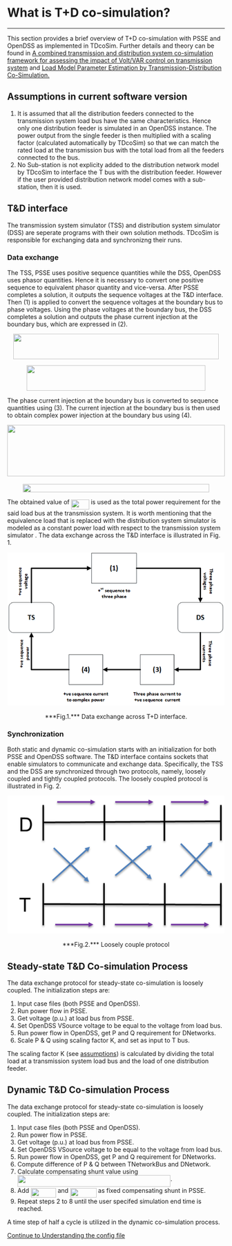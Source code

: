 
# What is T+D co-simulation?

---
This section provides a brief overview of T+D co-simulation with PSSE and OpenDSS as implemented in TDcoSim. Further details and theory can be found in [A combined transmission and distribution system co-simulation framework for assessing the impact of Volt/VAR control on transmission system](https://ieeexplore.ieee.org/document/8274633) and [Load Model Parameter Estimation by Transmission-Distribution Co-Simulation.](https://ieeexplore.ieee.org/document/8442939)

## Assumptions in current software version

1. It is assumed that all the distribution feeders connected to the transmission system load bus have the same characteristics. Hence only one distribution feeder is simulated in an OpenDSS instance. The power output from the single feeder is then multiplied with a scaling factor (calculated automatically by TDcoSim) so that we can match the rated load at the transmission bus with the total load from all the feeders connected to the bus.
2. No Sub-station is not explicity added to the distribution network model by TDcoSim to interface the T bus with the distribution feeder. However if the user provided distribution network model comes with a sub-station, then it is used.

## T&D interface
The transmission system simulator (TSS) and distribution system simulator (DSS) are seperate programs with their own solution methods. TDcoSim is responsible for exchanging data and synchronizng their runs.

### Data exchange
The TSS, PSSE uses positive sequence quantities while the DSS, OpenDSS uses phasor quantities. Hence it is necessary to convert one positive sequence to equivalent phasor quantity and vice-versa. After PSSE completes a solution, it outputs the sequence voltages at the T&D interface. Then (1) is applied to convert the sequence voltages at the boundary bus to phase voltages. Using the phase voltages at the boundary bus, the DSS completes a solution and outputs the phase current injection at the boundary bus, which are expressed in (2).


<p align="center"><img src="/docs/tex/4841db953afbf12a6a9f3ace7e110fda.svg?invert_in_darkmode&sanitize=true" align=middle width=476.76205500000003pt height=59.1786591pt/></p>

<p align="center"><img src="/docs/tex/68a58c94d6db4cdbc977f2e239c69493.svg?invert_in_darkmode&sanitize=true" align=middle width=413.28826935pt height=59.1786591pt/></p>

The phase current injection at the boundary bus is converted to sequence quantities using (3). The current injection at the boundary bus is then used to obtain complex power injection at the boundary bus using (4).

<p align="center"><img src="/docs/tex/a2da13e66d0772763e50360f1b29b29e.svg?invert_in_darkmode&sanitize=true" align=middle width=503.81307899999996pt height=118.35734295pt/></p>

<p align="center"><img src="/docs/tex/8565a66caf66d95e21b65c7ab413f8e2.svg?invert_in_darkmode&sanitize=true" align=middle width=431.7354921pt height=19.78983765pt/></p>

The obtained value of <img src="/docs/tex/002e2043b5505d1fd46c8ff9bd6a24e7.svg?invert_in_darkmode&sanitize=true" align=middle width=41.602307999999994pt height=22.465723500000017pt/> is used as the total power requirement for the said load bus at the transmission system. It is worth mentioning that the equivalence load that is replaced with the distribution system simulator is modeled as a constant power load with respect to the transmission system simulator . The data exchange across the T&D interface is illustrated in Fig. 1.

![loosely coupled protocol](images/T_D_data_interface.png)
<center>***Fig.1.*** Data exchange across T+D interface.</center> 

### Synchronization

Both static and dynamic co-simulation starts with an initialization for both PSSE and OpenDSS software. The T&D interface contains sockets that enable simulators to communicate and exchange data. Specifically, the TSS and the DSS are synchronized through two protocols, namely, loosely coupled and tightly coupled protocols. The loosely coupled protocol is illustrated in Fig. 2.

![loosely coupled protocol](images/loosely_coupled_protocol.png)
<center>***Fig.2.*** Loosely couple protocol</center> 

## Steady-state T&D Co-simulation Process
The data exchange protocol for steady-state co-simulation is loosely coupled. The initialization steps are:

1. Input case files (both PSSE and OpenDSS).
2. Run power flow in PSSE.
3. Get voltage (p.u.) at load bus from PSSE.
4. Set OpenDSS VSource voltage to be equal to the voltage from load bus.
5. Run power flow in OpenDSS, get P and Q requirement for DNetworks.
6. Scale P & Q using scaling factor K, and set as input to T bus.

The scaling factor K (see [assumptions](#assumptions)) is calculated by dividing the total load at a transmission system load bus and the load of one distribution feeder.

## Dynamic T&D Co-simulation Process
The data exchange protocol for steady-state co-simulation is loosely coupled. The initialization steps are:

1. Input case files (both PSSE and OpenDSS).
2. Run power flow in PSSE.
3. Get voltage (p.u.) at load bus from PSSE.
4. Set OpenDSS VSource voltage to be equal to the voltage from load bus.
5. Run power flow in OpenDSS, get P and Q requirement for DNetworks.
6. Compute difference of P & Q between TNetworkBus and DNetwork.
7. Calculate compensating shunt value using <img src="/docs/tex/683afce11f3062519b337ff0eb59fdc5.svg?invert_in_darkmode&sanitize=true" align=middle width=354.44126685pt height=26.76175259999998pt/>.
8. Add <img src="/docs/tex/c68c74ed5963cb122d055dfc4055d1a8.svg?invert_in_darkmode&sanitize=true" align=middle width=58.51439054999999pt height=22.465723500000017pt/> and <img src="/docs/tex/b603e2286164063e0a47f868215bdd83.svg?invert_in_darkmode&sanitize=true" align=middle width=60.95616779999998pt height=22.465723500000017pt/> as fixed compensating shunt in PSSE.
9. Repeat steps 2 to 8 until the user specifed simulation end time is reached.

A time step of half a cycle is utilized in the dynamic co-simulation process. 

[Continue to Understanding the config file](user_guide_understanding_config.md) 
